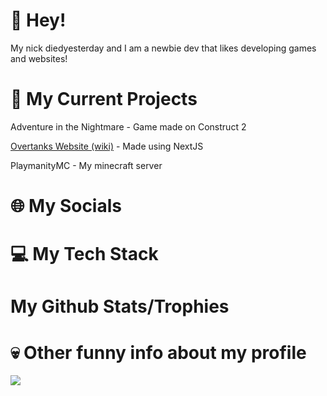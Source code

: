 # 👋 Hey!
My nick diedyesterday and I am a newbie dev that likes developing games and websites!
# 🤔 My Current Projects
Adventure in the Nightmare - Game made on Construct 2

[Overtanks Website (wiki)](https://Overtanks.com/wiki) - Made using NextJS

PlaymanityMC - My minecraft server
# 🌐 My Socials
# 💻 My Tech Stack
# My Github Stats/Trophies
# 💀 Other funny info about my profile
[![](https://visitcount.itsvg.in/api?id=diedyesterdaywashere&label=Profile%20Views&icon=2&pretty=false)](https://visitcount.itsvg.in)


